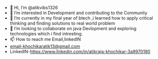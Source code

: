 - 👋 Hi, I’m @atikvibs1326
- 👀 I’m interested in Development and contributing to the Community
- 🌱 I’m currently in my final year of btech ,i learned how to apply critical thinking and finding solutions to real world problem
- 💞️ I’m looking to collaborate on java Devlopment and exploring technologies which i find intresting.
- 📫 How to reach me Email,linkedIN 
- email-khochikaratik13@gmail.com
- LinkedIN-https://www.linkedin.com/in/atikraja-khochikar-3a9970180 

<!---
atikvibs1326/atikvibs1326 is a ✨ special ✨ repository because its `README.md` (this file) appears on your GitHub profile.
You can click the Preview link to take a look at your changes.
--->
